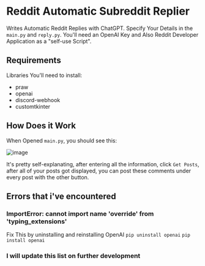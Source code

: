 # Reddit Automatic Subreddit Replier

Writes Automatic Reddit Replies with ChatGPT. Specify Your Details in the `main.py` and `reply.py`. You'll need an OpenAI Key and Also Reddit Developer Application as a "self-use Script".

## Requirements
Libraries You'll need to install:
 - praw
 - openai
 - discord-webhook
 - customtkinter

## How Does it Work
When Opened `main.py`, you should see this:



![image](https://github.com/f1shyondrugs/Reddit-Automatic-replier/assets/86548888/5f319404-6dc9-4bd6-a686-6b4a09192c53)


It's pretty self-explanating, after entering all the information, click `Get Posts`, after all of your posts got displayed, you can post these comments under every post with the other button.

## Errors that i've encountered
### ImportError: cannot import name 'override' from 'typing_extensions'
Fix This by uninstalling and reinstalling OpenAI
`pip uninstall openai`
`pip install openai`

### I will update this list on further development
